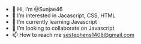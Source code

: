 - 👋 Hi, I’m @Sunjae46
- 👀 I’m interested in Jacascript, CSS, HTML  
- 🌱 I’m currently learning Javascript
- 💞️ I’m looking to collaborate on Javascript
- 📫 How to reach me sestephens1408@gmail.com

<!---
Sunjae46/Sunjae46 is a ✨ special ✨ repository because its `README.md` (this file) appears on your GitHub profile.
You can click the Preview link to take a look at your changes.
--->
